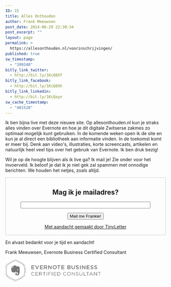 ```yaml
---
ID: 15
title: Alles Onthouden
author: Frank Meeuwsen
post_date: 2014-06-29 22:30:34
post_excerpt: ""
layout: page
permalink: >
  https://allesonthouden.nl/voorinschrijvingen/
published: true
sw_timestamp:
  - "399340"
bitly_link_twitter:
  - http://bit.ly/1KcQ8Xf
bitly_link_facebook:
  - http://bit.ly/1KcQ8Xh
bitly_link_linkedin:
  - http://bit.ly/1KcQayn
sw_cache_timestamp:
  - "401528"
---
```

Ik ben bijna live met deze nieuwe site. Op allesonthouden.nl kun je straks alles vinden over Evernote en hoe je dit digitale Zwitserse zakmes zo optimaal mogelijk kunt gebruiken. In de komende weken open ik de site en kun je al direct een bibliotheek aan informatie vinden. In de toekomst komt er meer bij. Denk aan video's, illustraties, korte screencasts, artikelen en natuurlijk heel veel tips over het gebruik van Evernote. Ik ben druk bezig! 

Wil je op de hoogte blijven als ik live ga? Ik mail je! Zie onder voor het invoerveld. Ik beloof je dat ik je niet gek zal spammen met onnodige berichten. We houden het netjes, zoals altijd. 

<form style="border:1px solid #ccc;padding:3px;text-align:center;" action="https://tinyletter.com/allesonthouden" method="post" target="popupwindow" onsubmit="window.open('https://tinyletter.com/allesonthouden', 'popupwindow', 'scrollbars=yes,width=800,height=600');return true">
<h2><label for="tlemail">Mag ik je mailadres?</label></h2>
<p><input type="text" style="width:400px" name="email" id="tlemail" /></p>
<p><input type="hidden" value="1" name="embed"/></p>
<p><input type="submit" value="Mail me Frankie!" /></p>
<p><a href="https://tinyletter.com" target="_blank">Met aandacht gemaakt door TinyLetter</a></p></form>
         

<p>En alvast bedankt voor je tijd en aandacht!</p>

Frank Meeuwsen,
Evernote Business Certified Consultant

<img class="alignleft wp-image-20 size-medium" src="/images/2014/06/ebcc_text-300x70.png" alt="ebcc_text" width="300" height="70" />